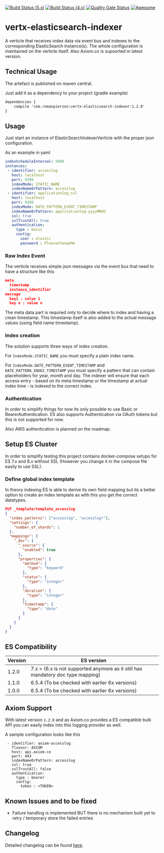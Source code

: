 [![Build Status (5.x)](https://github.com/romanpierson/vertx-web-accesslog/actions/workflows/ci-vert.x-5.x.yml/badge.svg)](https://github.com/romanpierson/vertx-elasticsearch-indexer/actions/workflows/ci-vert.x-5.x.yml)
[![Build Status (4.x)](https://github.com/romanpierson/vertx-web-accesslog/actions/workflows/ci-vert.x-4.x.yml/badge.svg)](https://github.com/romanpierson/vertx-elasticsearch-indexer/actions/workflows/ci-vert.x-4.x.yml)
[![Quality Gate Status](https://sonarcloud.io/api/project_badges/measure?project=romanpierson_vertx-elasticsearch-indexer&metric=alert_status)](https://sonarcloud.io/summary/new_code?id=romanpierson_vertx-elasticsearch-indexer)
[![Awesome](https://cdn.rawgit.com/sindresorhus/awesome/d7305f38d29fed78fa85652e3a63e154dd8e8829/media/badge.svg)](https://github.com/vert-x3/vertx-awesome)

# vertx-elasticsearch-indexer

A verticle that receives index data via event bus and indexes to the corresponding ElasticSearch instance(s). The whole configuration is maintained on the verticle itself.
Also Axiom.co is supoorted in latest version.

## Technical Usage

The artefact is published on maven central.

Just add it as a dependency to your project (gradle example)

```xml
dependencies {
	compile 'com.romanpierson:vertx-elasticsearch-indexer:1.2.0'
}
```

## Usage

Just start an instance of ElasticSearchIndexerVerticle with the proper json configuration.

As an example in yaml

```yaml
indexScheduleInterval: 5000
instances:
 - identifier: accesslog
   host: localhost
   port: 9200
   indexMode: STATIC_NAME
   indexNameOrPattern: accesslog
 - identifier: applicationlog_ssl
   host: localhost
   port: 9200
   indexMode: DATE_PATTERN_EVENT_TIMESTAMP
   indexNameOrPattern: applicationlog-yyyyMMdd
   ssl: true
   sslTrustAll: true
   authentication:
     type : basic
     config:
       user : elastic
       password : PleaseChangeMe
```

### Raw Index Event

The verticle receives simple json messages via the event bus that need to have a structure like this

```json
meta
  timestamp			
  instance_identifier
message
  key1 : value 1
  key n : value n
```

The meta data part is required only to decide where to index and having a clean timestamp. This timestamp itself is also added to the actual message values (using field name timestamp).

### Index creation
 
The solution supports three ways of index creation. 

For `IndexMode.STATIC_NAME` you must specify a plain index name. 

For `IndexMode.DATE_PATTERN_EVENT_TIMESTAMP` and `DATE_PATTERN_INDEX_TIMESTAMP` you must specify a pattern that can contain placeholders for year, month and day. The indexer will ensure that each access entry - based on its meta timestamp or the timestamp at actual index time - is indexed to the correct index.

### Authentication

In order to simplify things for now its only possible to use Basic or BearerAuthentication. ES also supports Authentication via OAuth tokens but this is not supported for now.

Also AWS authentication is planned on the roadmap.

## Setup ES Cluster

In order to simplify testing this project contains docker-compose setups for ES 7.x and 8.x without SSL (However you change it in the compose file easily to use SSL).

### Define global index template

In theory indexing ES is able to derive its own field mapping but its a better option to create an index template as with this you get the correct datatypes.

```json
PUT _template/template_accesslog
{
  "index_patterns": ["accesslog", "accesslog*"],
  "settings": {
    "number_of_shards": 1
  },
  "mappings": {
    "_doc": {
      "_source": {
        "enabled": true
      },
      "properties": {
        "method": {
          "type": "keyword"
        },
        "status": {
          "type": "integer"
        },
        "duration": {
          "type": "integer"
        },
        "timestamp": {
          "type": "date"
        }
      }
    }
  }
}
```


## ES Compatibility

Version | ES version
----|------ 
1.2.0 | 7.x > (6.x is not supported anymore as it still has mandatory doc type mapping)
1.1.0 | 6.5.4 (To be checked with earlier 6x versions)
1.0.0 | 6.5.4 (To be checked with earlier 6x versions)

## Axiom Support

With latest version `1.2.0` and as Axiom.co provides a ES compatible bulk API you can easily index into this logging provider as well.

A sample configuration looks like this

```
 - identifier: axiom-accesslog
   flavour: AXIOM
   host: api.axiom.co
   port: 443
   indexNameOrPattern: accesslog
   ssl: true
   sslTrustAll: false
   authentication:
     type : bearer
     config:
       token : <TOKEN>
```

## Known Issues and to be fixed

* Failure handling is implemented BUT there is no mechanism built yet to retry / temporary store the failed entries 

## Changelog

Detailed changelog can be found [here](https://github.com/romanpierson/vertx-elasticsearch-indexer/blob/master/CHANGELOG.md).


